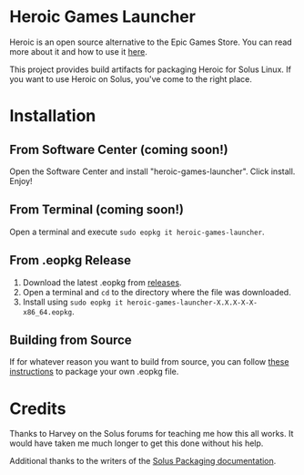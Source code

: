 # Heroic Games Launcher
Heroic is an open source alternative to the Epic Games Store. You can read more about it and how to use it [here](https://github.com/Heroic-Games-Launcher/HeroicGamesLauncher#readme).

This project provides build artifacts for packaging Heroic for Solus Linux. If you want to use Heroic on Solus, you've come to the right place. 

# Installation
## From Software Center (coming soon!)
Open the Software Center and install "heroic-games-launcher". Click install. Enjoy!

## From Terminal (coming soon!)
Open a terminal and execute `sudo eopkg it heroic-games-launcher`.

## From .eopkg Release
1. Download the latest .eopkg from [releases](https://github.com/infinitymdm/heroic-games-solus/releases).
2. Open a terminal and `cd` to the directory where the file was downloaded.
3. Install using `sudo eopkg it heroic-games-launcher-X.X.X-X-X-x86_64.eopkg`. 

## Building from Source
If for whatever reason you want to build from source, you can follow [these instructions](https://getsol.us/articles/packaging/building-a-package/en/) to package your own .eopkg file. 

# Credits
Thanks to Harvey on the Solus forums for teaching me how this all works. It would have taken me much longer to get this done without his help.

Additional thanks to the writers of the [Solus Packaging documentation](https://getsol.us/articles/packaging/).
